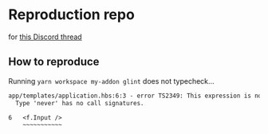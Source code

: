# Reproduction repo

for [this Discord thread](https://discord.com/channels/480462759797063690/1149386180580868178)

## How to reproduce

Running `yarn workspace my-addon glint` does not typecheck…

```txt
app/templates/application.hbs:6:3 - error TS2349: This expression is not callable.
  Type 'never' has no call signatures.

6   <f.Input />
    ~~~~~~~~~~~
```
